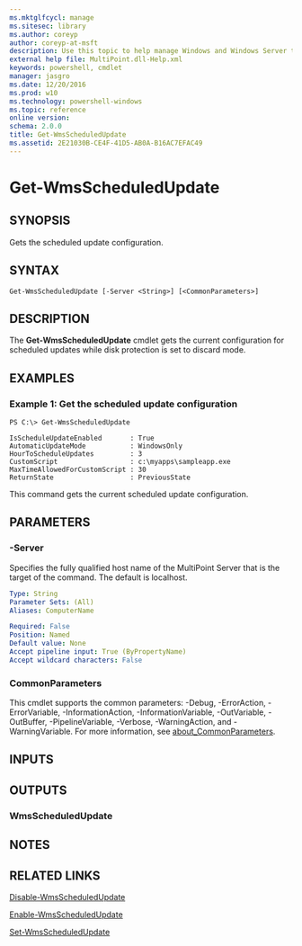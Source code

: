 ```yaml
---
ms.mktglfcycl: manage
ms.sitesec: library
ms.author: coreyp
author: coreyp-at-msft
description: Use this topic to help manage Windows and Windows Server technologies with Windows PowerShell.
external help file: MultiPoint.dll-Help.xml
keywords: powershell, cmdlet
manager: jasgro
ms.date: 12/20/2016
ms.prod: w10
ms.technology: powershell-windows
ms.topic: reference
online version: 
schema: 2.0.0
title: Get-WmsScheduledUpdate
ms.assetid: 2E21030B-CE4F-41D5-AB0A-B16AC7EFAC49
---
```


# Get-WmsScheduledUpdate

## SYNOPSIS
Gets the scheduled update configuration.

## SYNTAX

```
Get-WmsScheduledUpdate [-Server <String>] [<CommonParameters>]
```

## DESCRIPTION
The **Get-WmsScheduledUpdate** cmdlet gets the current configuration for scheduled updates while disk protection is set to discard mode.

## EXAMPLES

### Example 1: Get the scheduled update configuration
```
PS C:\> Get-WmsScheduledUpdate

IsScheduleUpdateEnabled       : True
AutomaticUpdateMode           : WindowsOnly
HourToScheduleUpdates         : 3
CustomScript                  : c:\myapps\sampleapp.exe
MaxTimeAllowedForCustomScript : 30
ReturnState                   : PreviousState
```

This command gets the current scheduled update configuration.

## PARAMETERS

### -Server
Specifies the fully qualified host name of the MultiPoint Server that is the target of the command.
The default is localhost.

```yaml
Type: String
Parameter Sets: (All)
Aliases: ComputerName

Required: False
Position: Named
Default value: None
Accept pipeline input: True (ByPropertyName)
Accept wildcard characters: False
```

### CommonParameters
This cmdlet supports the common parameters: -Debug, -ErrorAction, -ErrorVariable, -InformationAction, -InformationVariable, -OutVariable, -OutBuffer, -PipelineVariable, -Verbose, -WarningAction, and -WarningVariable. For more information, see [about_CommonParameters](http://go.microsoft.com/fwlink/?LinkID=113216).

## INPUTS

## OUTPUTS

### WmsScheduledUpdate

## NOTES

## RELATED LINKS

[Disable-WmsScheduledUpdate](./disable-wmsscheduledupdate.md)

[Enable-WmsScheduledUpdate](./enable-wmsscheduledupdate.md)

[Set-WmsScheduledUpdate](./set-wmsscheduledupdate.md)


